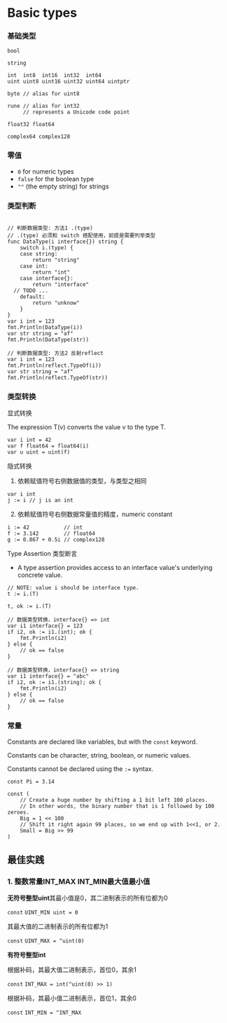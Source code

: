 # Basic types

### 基础类型

```
bool

string

int  int8  int16  int32  int64
uint uint8 uint16 uint32 uint64 uintptr

byte // alias for uint8

rune // alias for int32
     // represents a Unicode code point

float32 float64

complex64 complex128
```

### 零值

- `0` for numeric types
- `false` for the boolean type
- `""` (the empty string) for strings

### 类型判断

```

// 判断数据类型: 方法1 .(type)
// .(type) 必须和 switch 搭配使用，前提是需要列举类型
func DataType(i interface{}) string {
	switch i.(type) {
	case string:
		return "string"
	case int:
		return "int"
	case interface{}:
		return "interface"
  // TODO ...
	default:
		return "unknow"
	}
}
var i int = 123
fmt.Println(DataType(i))
var str string = "af"
fmt.Println(DataType(str))

// 判断数据类型: 方法2 反射reflect
var i int = 123
fmt.Println(reflect.TypeOf(i))
var str string = "af"
fmt.Println(reflect.TypeOf(str))
```

### 类型转换

显式转换

The expression T(v) converts the value v to the type T.

```
var i int = 42
var f float64 = float64(i)
var u uint = uint(f)
```

隐式转换

1. 依赖赋值符号右侧数据值的类型，与类型之相同

```
var i int
j := i // j is an int
```

2. 依赖赋值符号右侧数据常量值的精度，numeric constant

```
i := 42           // int
f := 3.142        // float64
g := 0.867 + 0.5i // complex128
```

Type Assertion 类型断言

- A type assertion provides access to an interface value's underlying concrete value.

```
// NOTE: value i should be interface type.
t := i.(T)

t, ok := i.(T)
```

```
// 数据类型转换，interface{} => int
var i1 interface{} = 123
if i2, ok := i1.(int); ok {
	fmt.Println(i2)
} else {
	// ok == false
}

// 数据类型转换，interface{} => string
var i1 interface{} = "abc"
if i2, ok := i1.(string); ok {
	fmt.Println(i2)
} else {
	// ok == false
}
```

### 常量

Constants are declared like variables, but with the `const` keyword.

Constants can be character, string, boolean, or numeric values.

Constants cannot be declared using the `:=` syntax.

```
const Pi = 3.14

const (
	// Create a huge number by shifting a 1 bit left 100 places.
	// In other words, the binary number that is 1 followed by 100 zeroes.
	Big = 1 << 100
	// Shift it right again 99 places, so we end up with 1<<1, or 2.
	Small = Big >> 99
)
```

## 最佳实践
### 1. 整数常量INT_MAX INT_MIN最大值最小值

**无符号整型uint**其最小值是0，其二进制表示的所有位都为0

`const` `UINT_MIN uint = 0`

其最大值的二进制表示的所有位都为1

`const` `UINT_MAX = ^uint(0)`

**有符号整型int**

根据补码，其最大值二进制表示，首位0，其余1

`const` `INT_MAX = int(^uint(0) >> 1)`

根据补码，其最小值二进制表示，首位1，其余0

`const` `INT_MIN = ^INT_MAX`
